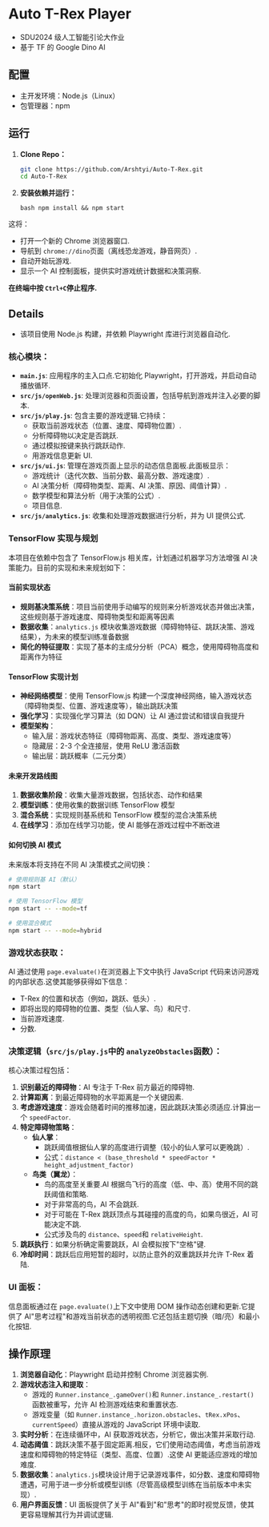 # Auto T-Rex Player

-   SDU2024 级人工智能引论大作业
-   基于 TF 的 Google Dino AI

## 配置

-   主开发环境：Node.js（Linux）
-   包管理器：npm

## 运行

1. **Clone Repo：**

    ```bash
    git clone https://github.com/Arshtyi/Auto-T-Rex.git
    cd Auto-T-Rex
    ```

2. **安装依赖并运行：**

    `bash npm install && npm start `

这将：

-   打开一个新的 Chrome 浏览器窗口.
-   导航到 `chrome://dino`页面（离线恐龙游戏，静音网页）.
-   自动开始玩游戏.
-   显示一个 AI 控制面板，提供实时游戏统计数据和决策洞察.

**在终端中按 `Ctrl+C`停止程序.**

## Details

-   该项目使用 Node.js 构建，并依赖 Playwright 库进行浏览器自动化.

### 核心模块：

-   **`main.js`**: 应用程序的主入口点.它初始化 Playwright，打开游戏，并启动自动播放循环.
-   **`src/js/openWeb.js`**: 处理浏览器和页面设置，包括导航到游戏并注入必要的脚本.
-   **`src/js/play.js`**: 包含主要的游戏逻辑.它持续：
    -   获取当前游戏状态（位置、速度、障碍物位置）.
    -   分析障碍物以决定是否跳跃.
    -   通过模拟按键来执行跳跃动作.
    -   用游戏信息更新 UI.
-   **`src/js/ui.js`**: 管理在游戏页面上显示的动态信息面板.此面板显示：
    -   游戏统计（迭代次数、当前分数、最高分数、游戏速度）.
    -   AI 决策分析（障碍物类型、距离、AI 决策、原因、阈值计算）.
    -   数学模型和算法分析（用于决策的公式）.
    -   项目信息.
-   **`src/js/analytics.js`**: 收集和处理游戏数据进行分析，并为 UI 提供公式.

### TensorFlow 实现与规划

本项目在依赖中包含了 TensorFlow.js 相关库，计划通过机器学习方法增强 AI 决策能力。目前的实现和未来规划如下：

#### 当前实现状态

-   **规则基决策系统**：项目当前使用手动编写的规则来分析游戏状态并做出决策，这些规则基于游戏速度、障碍物类型和距离等因素
-   **数据收集**：`analytics.js` 模块收集游戏数据（障碍物特征、跳跃决策、游戏结果），为未来的模型训练准备数据
-   **简化的特征提取**：实现了基本的主成分分析（PCA）概念，使用障碍物高度和距离作为特征

#### TensorFlow 实现计划

-   **神经网络模型**：使用 TensorFlow.js 构建一个深度神经网络，输入游戏状态（障碍物类型、位置、游戏速度等），输出跳跃决策
-   **强化学习**：实现强化学习算法（如 DQN）让 AI 通过尝试和错误自我提升
-   **模型架构**：
    -   输入层：游戏状态特征（障碍物距离、高度、类型、游戏速度等）
    -   隐藏层：2-3 个全连接层，使用 ReLU 激活函数
    -   输出层：跳跃概率（二元分类）

#### 未来开发路线图

1. **数据收集阶段**：收集大量游戏数据，包括状态、动作和结果
2. **模型训练**：使用收集的数据训练 TensorFlow 模型
3. **混合系统**：实现规则基系统和 TensorFlow 模型的混合决策系统
4. **在线学习**：添加在线学习功能，使 AI 能够在游戏过程中不断改进

#### 如何切换 AI 模式

未来版本将支持在不同 AI 决策模式之间切换：

```bash
# 使用规则基 AI（默认）
npm start

# 使用 TensorFlow 模型
npm start -- --mode=tf

# 使用混合模式
npm start -- --mode=hybrid
```

### 游戏状态获取：

AI 通过使用 `page.evaluate()`在浏览器上下文中执行 JavaScript 代码来访问游戏的内部状态.这使其能够获得如下信息：

-   T-Rex 的位置和状态（例如，跳跃、低头）.
-   即将出现的障碍物的位置、类型（仙人掌、鸟）和尺寸.
-   当前游戏速度.
-   分数.

### 决策逻辑（`src/js/play.js`中的 `analyzeObstacles`函数）：

核心决策过程包括：

1. **识别最近的障碍物**：AI 专注于 T-Rex 前方最近的障碍物.
2. **计算距离**：到最近障碍物的水平距离是一个关键因素.
3. **考虑游戏速度**：游戏会随着时间的推移加速，因此跳跃决策必须适应.计算出一个 `speedFactor`.
4. **特定障碍物策略**：
    - **仙人掌**：
        - 跳跃阈值根据仙人掌的高度进行调整（较小的仙人掌可以更晚跳）.
        - 公式：`distance < (base_threshold * speedFactor * height_adjustment_factor)`
    - **鸟类（翼龙）**：
        - 鸟的高度至关重要.AI 根据鸟飞行的高度（低、中、高）使用不同的跳跃阈值和策略.
        - 对于非常高的鸟，AI 不会跳跃.
        - 对于可能在 T-Rex 跳跃顶点与其碰撞的高度的鸟，如果鸟很近，AI 可能决定不跳.
        - 公式涉及鸟的 `distance`、`speed`和 `relativeHeight`.
5. **跳跃执行**：如果分析确定需要跳跃，AI 会模拟按下"空格"键.
6. **冷却时间**：跳跃后应用短暂的超时，以防止意外的双重跳跃并允许 T-Rex 着陆.

### UI 面板：

信息面板通过在 `page.evaluate()`上下文中使用 DOM 操作动态创建和更新.它提供了 AI"思考过程"和游戏当前状态的透明视图.它还包括主题切换（暗/亮）和最小化按钮.

## 操作原理

1. **浏览器自动化**：Playwright 启动并控制 Chrome 浏览器实例.
2. **游戏状态注入和提取**：
    - 游戏的 `Runner.instance_.gameOver()`和 `Runner.instance_.restart()`函数被重写，允许 AI 检测游戏结束和重置状态.
    - 游戏变量（如 `Runner.instance_.horizon.obstacles`、`tRex.xPos`、`currentSpeed`）直接从游戏的 JavaScript 环境中读取.
3. **实时分析**：在连续循环中，AI 获取游戏状态，分析它，做出决策并采取行动.
4. **动态阈值**：跳跃决策不基于固定距离.相反，它们使用动态阈值，考虑当前游戏速度和障碍物的特定特征（类型、高度、位置）.这使 AI 更能适应游戏的增加难度.
5. **数据收集**：`analytics.js`模块设计用于记录游戏事件，如分数、速度和障碍物遭遇，可用于进一步分析或模型训练（尽管高级模型训练在当前版本中未实现）.
6. **用户界面反馈**：UI 面板提供了关于 AI"看到"和"思考"的即时视觉反馈，使其更容易理解其行为并调试逻辑.
